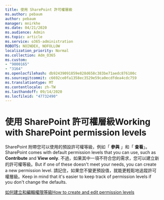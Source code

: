 ```yaml
---
title: 使用 SharePoint 許可權層級
ms.author: pebaum
author: pebaum
manager: mnirkhe
ms.date: 04/21/2020
ms.audience: Admin
ms.topic: article
ms.service: o365-administration
ROBOTS: NOINDEX, NOFOLLOW
localization_priority: Normal
ms.collection: Adm_O365
ms.custom:
- "9000165"
- "3164"
ms.openlocfilehash: db92439091859e828d658c383be71aedc876100c
ms.sourcegitcommit: c6692ce0fa1358ec3529e59ca0ecdfdea4cdc759
ms.translationtype: MT
ms.contentlocale: zh-TW
ms.lasthandoff: 09/14/2020
ms.locfileid: "47732490"
---
```

# <a name="working-with-sharepoint-permission-levels"></a><span data-ttu-id="1efea-102">使用 SharePoint 許可權層級</span><span class="sxs-lookup"><span data-stu-id="1efea-102">Working with SharePoint permission levels</span></span>

<span data-ttu-id="1efea-103">SharePoint 附帶您可以使用的預設許可權等級，例如「 **參與** 」和「 **查看**」。</span><span class="sxs-lookup"><span data-stu-id="1efea-103">SharePoint comes with default permission levels that you can use, such as **Contribute** and **View only**.</span></span> <span data-ttu-id="1efea-104">不過，如果其中一項不符合您的需求，您可以建立新的許可權等級。</span><span class="sxs-lookup"><span data-stu-id="1efea-104">But if one of these doesn't meet your needs, you can create a new permission level.</span></span> <span data-ttu-id="1efea-105">請記住，如果您不變更預設值，就能更輕鬆地追蹤許可權層級。</span><span class="sxs-lookup"><span data-stu-id="1efea-105">Keep in mind that it's easier to keep track of permission levels if you don't change the defaults.</span></span>

[<span data-ttu-id="1efea-106">如何建立和編輯權限等級</span><span class="sxs-lookup"><span data-stu-id="1efea-106">How to create and edit permission levels</span></span>](https://docs.microsoft.com/sharepoint/how-to-create-and-edit-permission-levels)